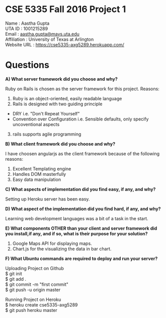# CSE 5335 Fall 2016 Project 1
Name : Aastha Gupta <br>
UTA ID : 1001215289 <br>
Email : aastha.gupta@mavs.uta.edu <br>
Affiliation : University of Texas at Arlington <br>
Website URL : https://cse5335-axg5289.herokuapp.com/
# Questions
**A) What server framework did you choose and why?**<br>

Ruby on Rails is chosen as the server framework for this project. Reasons:<br>
1) Ruby is an object-oriented, easily readable language<br>
2) Rails is designed with two guiding principle
* DRY i.e. "Don't Repeat Yourself"
* Convention over Configuration i.e. Sensible defaults, only specify uncoventional aspects<br>
3) rails supports agile programming

**B) What client framework did you choose and why?**<br>

I have choosen angularjs as the client framework because of the following reasons:
	
1) Excellent Templating engine<br>
2) Handles DOM masterfully<br>
3) Easy data manipulation<br>

**C) What aspects of implementation did you find easy, if any, and why?**

Setting up Heroku server has been easy.<br>

**D) What aspect of the implementation did you find hard, if any, and why?**<br>

Learning web development languages was a bit of a task in the start. <br>

**E) What components OTHER than your client and server framework did you install,if any, and if so, what is their purpose for your solution?**

1) Google Maps API for displaying maps.<br>
2) Chart.js for the visualizing the data in bar chart. <br>

**F) What Ubuntu commands are required to deploy and run your server?**<br>

Uploading Project on Github<br>
    	$ git init<br>
    	$ git add . <br>
    	$ git commit -m "first commit" <br>
    	$ git push -u origin master <br>

Running Project on Heroku <br>
    $ heroku create cse5335-axg5289<br>
    $ git push heroku master<br>